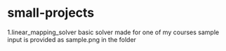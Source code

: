 # small-projects

1.linear_mapping_solver
	basic solver made for one of my courses
	sample input is provided as sample.png in the folder
	
	